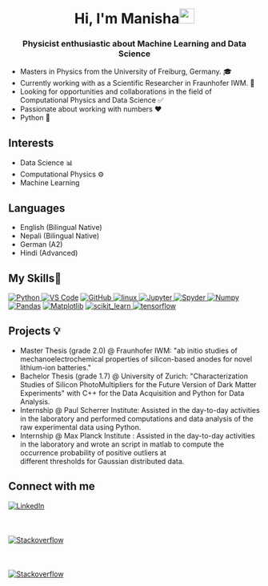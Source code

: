 <h1 align="center">Hi, I'm Manisha<img src="https://raw.githubusercontent.com/MartinHeinz/MartinHeinz/master/wave.gif" width="30px"></h1>	

<h3 align="center">Physicist enthusiastic about Machine Learning and Data Science</h3>	




<p>	

- Masters in Physics from the University of Freiburg, Germany. 🎓	
- Currently working with as a Scientific Researcher in Fraunhofer IWM. 🏥	
- Looking for opportunities and collaborations in the field of Computational Physics and Data Science ✅ 	
- Passionate about working with numbers ❤️	
- Python 💪	
</p>	


## **Interests**	
- Data Science 📊	
- Computational Physics ⚙️	
- Machine Learning	

## **Languages**	
- English (Bilingual Native)	
- Nepali (Bilingual Native)	
- German (A2)	
- Hindi (Advanced)	

## **My Skills**🧰	

<p align="left">	
<a href="https://www.python.org" target="_blank"> <img src="https://img.shields.io/badge/Python-FFD43B?style=for-the-badge&logo=python&logoColor=darkgreen" alt="Python"/> </a>	
<a href="https://code.visualstudio.com/" target="_blank"> <img src="https://img.shields.io/badge/Visual_Studio_Code-0078D4?style=for-the-badge&logo=visual%20studio%20code&logoColor=white" alt="VS Code"/></a>	
<a href="https://github.com/" target="_blank"> <img src="https://img.shields.io/badge/GitHub-100000?style=for-the-badge&logo=github&logoColor=white" alt="GitHub"/>	
<a href="https://www.linux.org/" target="_blank"> <img src="https://img.shields.io/badge/Linux-FCC624?style=for-the-badge&logo=linux&logoColor=black" alt="linux"/> </a>	
<a href="https://jupyter.org/" target="_blank"> <img src="https://img.shields.io/badge/Jupyter-F37626.svg?&style=for-the-badge&logo=Jupyter&logoColor=white" alt="Jupyter"/> </a>	
<a href="https://docs.anaconda.com/anaconda/user-guide/tasks/integration/spyder/#:~:text=Spyder%2C%20the%20Scientific%20Python%20Development,%2C%20debugging%2C%20and%20introspection%20features.&text=Spyder%20is%20also%20pre%2Dinstalled,which%20is%20included%20in%20Anaconda." target="_blank"> <img src="https://img.shields.io/badge/conda-342B029.svg?&style=for-the-badge&logo=anaconda&logoColor=white" alt="Spyder"/> </a>	
<a href="https://numpy.org/" target="_blank"> <img src="https://img.shields.io/badge/Numpy-777BB4?style=for-the-badge&logo=numpy&logoColor=white" alt="Numpy"/></a>	
<a href="https://pandas.pydata.org/" target="_blank"> <img src="https://img.shields.io/badge/Pandas-2C2D72?style=for-the-badge&logo=pandas&logoColor=white" alt="Pandas"/></a>	
<a href="https://matplotlib.org/" target="_blank"> <img src="https://img.shields.io/badge/matplotlib-blue?style=for-the-badge&logo=matplotlib&logoColor=white" alt="Matplotlib"/></a>	
<a href="https://scikit-learn.org/" target="_blank"> <img src="https://img.shields.io/badge/scikit_learn-F7931E?style=for-the-badge&logo=scikit-learn&logoColor=white" alt="scikit_learn"/> </a>	
<a href="https://www.tensorflow.org" target="_blank"> <img src="https://img.shields.io/badge/TensorFlow-FF6F00?style=for-the-badge&logo=TensorFlow&logoColor=white" alt="tensorflow"/> </a>	

## **Projects** 💡 	
- Master Thesis (grade 2.0) @ Fraunhofer IWM: "ab initio studies of mechanoelectrochemical properties of silicon-based anodes for novel lithium-ion batteries."	
- Bachelor Thesis (grade 1.7) @ University of Zurich: "Characterization Studies of Silicon PhotoMultipliers for the Future Version of Dark Matter Experiments" with C++ for the Data Acquisition and Python for Data Analysis.	
- Internship @ Paul Scherrer Institute: Assisted in the day-to-day activities in the laboratory and performed computations and data analysis of the raw experimental data using Python.	
- Internship @ Max Planck Institute : Assisted in the day-to-day activities in the laboratory and wrote an script in matlab to compute the occurrence probability of positive outliers at 	
  different thresholds for Gaussian distributed data.    	

## **Connect with me**	

[<img align="top" alt="LinkedIn" src="https://img.shields.io/badge/LinkedIn-0077B5?style=for-the-badge&logo=linkedin&logoColor=white" />](https://www.linkedin.com/in/mnsha/)	
<br><br>	
[<img align="top" alt="Stackoverflow" src="https://img.shields.io/badge/-Gmail-black?logo=gmail&style=for-the-badge&logoWidth=38" />](mailto:mnsha15@gmail.com")	
<br><br>	
[<img align="top" alt="Stackoverflow" src="https://img.shields.io/badge/-Outlook-blue?logo=microsoft-outlook&style=for-the-badge&logoWidth=20" />](mailto:manisha.poudel@outlook.de")	
<br><br>
